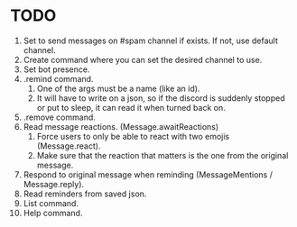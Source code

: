 # TODO
1. Set to send messages on #spam channel if exists. If not, use default channel.
2. Create command where you can set the desired channel to use.
3. Set bot presence.
4. .remind command.
   1. One of the args must be a name (like an id).
   2. It will have to write on a json, so if the discord is suddenly stopped or put to sleep, it can read it when turned back on.
5. .remove command.
7. Read message reactions. (Message.awaitReactions)
   1. Force users to only be able to react with two emojis (Message.react).
   2. Make sure that the reaction that matters is the one from the original message.
8. Respond to original message when reminding (MessageMentions / Message.reply).
9.  Read reminders from saved json.
10. List command.
11. Help command.